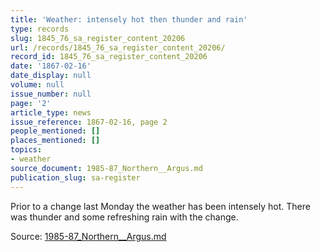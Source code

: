 ```yaml
---
title: 'Weather: intensely hot then thunder and rain'
type: records
slug: 1845_76_sa_register_content_20206
url: /records/1845_76_sa_register_content_20206/
record_id: 1845_76_sa_register_content_20206
date: '1867-02-16'
date_display: null
volume: null
issue_number: null
page: '2'
article_type: news
issue_reference: 1867-02-16, page 2
people_mentioned: []
places_mentioned: []
topics:
- weather
source_document: 1985-87_Northern__Argus.md
publication_slug: sa-register
---
```


Prior to a change last Monday the weather has been intensely hot.  There was thunder and some refreshing rain with the change.

Source: [1985-87_Northern__Argus.md](/downloads/markdown/1985-87_Northern__Argus.md)
